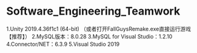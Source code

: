 # Software_Engineering_Teamwork
 
1.Unity 2019.4.36f1c1 (64-bit)
（或者打开FallGuysRemake.exe直接运行游戏【推荐】）
2.MySQL版本：8.0.28
3.MySQL for Visual Studio：1.2.10
4.Connector/NET：6.3.9
5.Visual Studio 2019